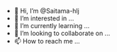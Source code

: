 - 👋 Hi, I’m @Saitama-hlj
- 👀 I’m interested in ...
- 🌱 I’m currently learning ...
- 💞️ I’m looking to collaborate on ...
- 📫 How to reach me ...

<!---
Saitama-hlj/Saitama-hlj is a ✨ special ✨ repository because its `README.md` (this file) appears on your GitHub profile.
You can click the Preview link to take a look at your changes.
--->
